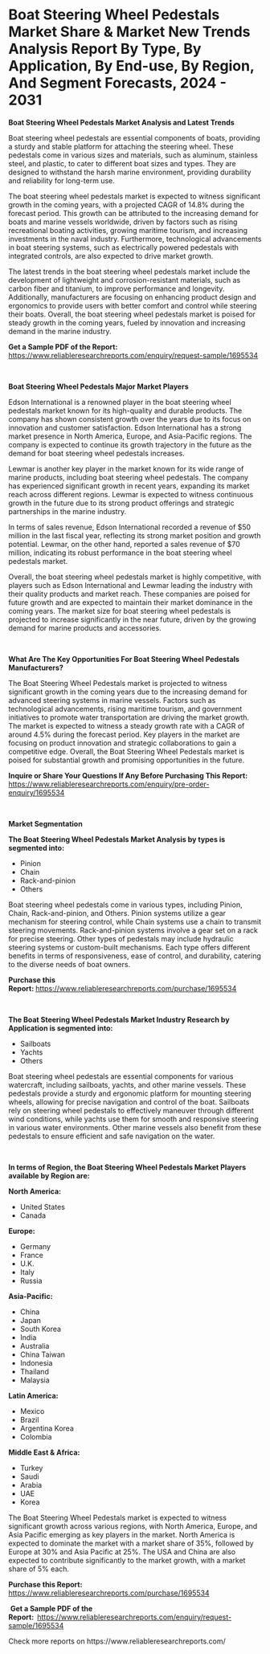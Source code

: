 <p><h1>Boat Steering Wheel Pedestals Market Share & Market New Trends Analysis Report By Type, By Application, By End-use, By Region, And Segment Forecasts, 2024 - 2031</h1></p><p><strong>Boat Steering Wheel Pedestals Market Analysis and Latest Trends</strong></p>
<p><p>Boat steering wheel pedestals are essential components of boats, providing a sturdy and stable platform for attaching the steering wheel. These pedestals come in various sizes and materials, such as aluminum, stainless steel, and plastic, to cater to different boat sizes and types. They are designed to withstand the harsh marine environment, providing durability and reliability for long-term use.</p><p>The boat steering wheel pedestals market is expected to witness significant growth in the coming years, with a projected CAGR of 14.8% during the forecast period. This growth can be attributed to the increasing demand for boats and marine vessels worldwide, driven by factors such as rising recreational boating activities, growing maritime tourism, and increasing investments in the naval industry. Furthermore, technological advancements in boat steering systems, such as electrically powered pedestals with integrated controls, are also expected to drive market growth.</p><p>The latest trends in the boat steering wheel pedestals market include the development of lightweight and corrosion-resistant materials, such as carbon fiber and titanium, to improve performance and longevity. Additionally, manufacturers are focusing on enhancing product design and ergonomics to provide users with better comfort and control while steering their boats. Overall, the boat steering wheel pedestals market is poised for steady growth in the coming years, fueled by innovation and increasing demand in the marine industry.</p></p>
<p><strong>Get a Sample PDF of the Report:&nbsp;</strong> <a href="https://www.reliableresearchreports.com/enquiry/request-sample/1695534">https://www.reliableresearchreports.com/enquiry/request-sample/1695534</a></p>
<p>&nbsp;</p>
<p><strong>Boat Steering Wheel Pedestals Major Market Players</strong></p>
<p><p>Edson International is a renowned player in the boat steering wheel pedestals market known for its high-quality and durable products. The company has shown consistent growth over the years due to its focus on innovation and customer satisfaction. Edson International has a strong market presence in North America, Europe, and Asia-Pacific regions. The company is expected to continue its growth trajectory in the future as the demand for boat steering wheel pedestals increases.</p><p>Lewmar is another key player in the market known for its wide range of marine products, including boat steering wheel pedestals. The company has experienced significant growth in recent years, expanding its market reach across different regions. Lewmar is expected to witness continuous growth in the future due to its strong product offerings and strategic partnerships in the marine industry.</p><p>In terms of sales revenue, Edson International recorded a revenue of $50 million in the last fiscal year, reflecting its strong market position and growth potential. Lewmar, on the other hand, reported a sales revenue of $70 million, indicating its robust performance in the boat steering wheel pedestals market.</p><p>Overall, the boat steering wheel pedestals market is highly competitive, with players such as Edson International and Lewmar leading the industry with their quality products and market reach. These companies are poised for future growth and are expected to maintain their market dominance in the coming years. The market size for boat steering wheel pedestals is projected to increase significantly in the near future, driven by the growing demand for marine products and accessories.</p></p>
<p>&nbsp;</p>
<p><strong>What Are The Key Opportunities For Boat Steering Wheel Pedestals Manufacturers?</strong></p>
<p><p>The Boat Steering Wheel Pedestals market is projected to witness significant growth in the coming years due to the increasing demand for advanced steering systems in marine vessels. Factors such as technological advancements, rising maritime tourism, and government initiatives to promote water transportation are driving the market growth. The market is expected to witness a steady growth rate with a CAGR of around 4.5% during the forecast period. Key players in the market are focusing on product innovation and strategic collaborations to gain a competitive edge. Overall, the Boat Steering Wheel Pedestals market is poised for substantial growth and promising opportunities in the future.</p></p>
<p><strong>Inquire or Share Your Questions If Any Before Purchasing This Report:</strong> <a href="https://www.reliableresearchreports.com/enquiry/pre-order-enquiry/1695534">https://www.reliableresearchreports.com/enquiry/pre-order-enquiry/1695534</a></p>
<p>&nbsp;</p>
<p><strong>Market Segmentation</strong></p>
<p><strong>The Boat Steering Wheel Pedestals Market Analysis by types is segmented into:</strong></p>
<p><ul><li>Pinion</li><li>Chain</li><li>Rack-and-pinion</li><li>Others</li></ul></p>
<p><p>Boat steering wheel pedestals come in various types, including Pinion, Chain, Rack-and-pinion, and Others. Pinion systems utilize a gear mechanism for steering control, while Chain systems use a chain to transmit steering movements. Rack-and-pinion systems involve a gear set on a rack for precise steering. Other types of pedestals may include hydraulic steering systems or custom-built mechanisms. Each type offers different benefits in terms of responsiveness, ease of control, and durability, catering to the diverse needs of boat owners.</p></p>
<p><strong>Purchase this Report:&nbsp;</strong><a href="https://www.reliableresearchreports.com/purchase/1695534">https://www.reliableresearchreports.com/purchase/1695534</a></p>
<p>&nbsp;</p>
<p><strong>The Boat Steering Wheel Pedestals Market Industry Research by Application is segmented into:</strong></p>
<p><ul><li>Sailboats</li><li>Yachts</li><li>Others</li></ul></p>
<p><p>Boat steering wheel pedestals are essential components for various watercraft, including sailboats, yachts, and other marine vessels. These pedestals provide a sturdy and ergonomic platform for mounting steering wheels, allowing for precise navigation and control of the boat. Sailboats rely on steering wheel pedestals to effectively maneuver through different wind conditions, while yachts use them for smooth and responsive steering in various water environments. Other marine vessels also benefit from these pedestals to ensure efficient and safe navigation on the water.</p></p>
<p>&nbsp;</p>
<p><strong>In terms of Region, the Boat Steering Wheel Pedestals Market Players available by Region are:</strong></p>
<p>
    <p> <strong> North America: </strong>
        <ul>
            <li>United States</li>
            <li>Canada</li>
        </ul>
        </p> 
    <p> <strong> Europe: </strong>
        <ul>
            <li>Germany</li>
            <li>France</li>
            <li>U.K.</li>
            <li>Italy</li>
            <li>Russia</li>
        </ul>
        </p> 
    <p> <strong> Asia-Pacific: </strong>
        <ul>
            <li>China</li>
            <li>Japan</li>
            <li>South Korea</li>
            <li>India</li>
            <li>Australia</li>
            <li>China Taiwan</li>
            <li>Indonesia</li>
            <li>Thailand</li>
            <li>Malaysia</li>
        </ul>
        </p> 
    <p> <strong> Latin America: </strong>
        <ul>
            <li>Mexico</li>
            <li>Brazil</li>
            <li>Argentina Korea</li>
            <li>Colombia</li>
        </ul>
        </p> 
    <p> <strong> Middle East & Africa: </strong>
        <ul>
            <li>Turkey</li>
            <li>Saudi</li>
            <li>Arabia</li>
            <li>UAE</li>
            <li>Korea</li>
        </ul>
    </p>
    </p>
<p><p>The Boat Steering Wheel Pedestals market is expected to witness significant growth across various regions, with North America, Europe, and Asia Pacific emerging as key players in the market. North America is expected to dominate the market with a market share of 35%, followed by Europe at 30% and Asia Pacific at 25%. The USA and China are also expected to contribute significantly to the market growth, with a market share of 5% each.</p></p>
<p><strong>Purchase this Report: </strong><a href="https://www.reliableresearchreports.com/purchase/1695534">https://www.reliableresearchreports.com/purchase/1695534</a></p>
<p>&nbsp;<strong>Get a Sample PDF of the Report:&nbsp;&nbsp;</strong><a href="https://www.reliableresearchreports.com/enquiry/request-sample/1695534">https://www.reliableresearchreports.com/enquiry/request-sample/1695534</a></p>
<p><strong></strong></p>
<p>Check more reports on https://www.reliableresearchreports.com/</p>